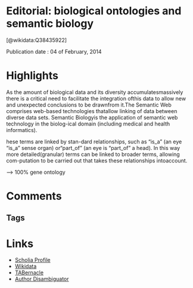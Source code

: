 
Editorial: biological ontologies and semantic biology
=====================================================
  
  [@wikidata:Q38435922]  
  
Publication date : 04 of February, 2014  

# Highlights
As the amount of biological data and its diversity accumulatesmassively there is a critical need to facilitate the integration ofthis data to allow new and unexpected conclusions to be drawnfrom it.The Semantic Web comprises web-based technologies thatallow linking of data between diverse data sets. Semantic Biologyis the application of semantic web technology in the biolog-ical domain (including medical and health informatics).

hese terms are linked by stan-dard relationships, such as “is_a” (an eye “is_a” sense organ) or“part_of” (an eye is “part_of” a head). In this way more detailed(granular) terms can be linked to broader terms, allowing com-putation to be carried out that takes these relationships intoaccount.

--> 100% gene ontology
# Comments

## Tags

# Links
  
 * [Scholia Profile](https://scholia.toolforge.org/work/Q38435922)  
 * [Wikidata](https://www.wikidata.org/wiki/Q38435922)  
 * [TABernacle](https://tabernacle.toolforge.org/?#/tab/manual/Q38435922/P921%3BP4510)  
 * [Author Disambiguator](https://author-disambiguator.toolforge.org/work_item_oauth.php?id=Q38435922&batch_id=&match=1&author_list_id=&doit=Get+author+links+for+work)  
